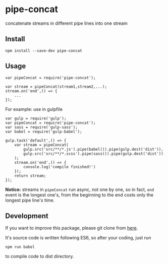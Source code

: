 # pipe-concat

concatenate streams in different pipe lines into one stream

## Install

```
npm install --save-dev pipe-concat
```

## Usage

```
var pipeConcat = require('pipe-concat');

var stream = pipeConcat(stream1,stream2,...);
stream.on('end',() => {
	...
});
```

For example: use in gulpfile

```
var gulp = require('gulp');
var pipeConcat = require('pipe-concat');
var sass = require('gulp-sass');
var babel = require('gulp-babel');

gulp.task('default',() => {
	var stream = pipeConcat(
		gulp.src('src/**/*.js').pipe(babel()).pipe(gulp.dest('dist')),
		gulp.src('src/**/*.scss').pipe(sass()).pipe(gulp.dest('dist'))
	);
	stream.on('end',() => {
		console.log('compile finished!')
	});
	return stream;
});
```

**Notice:** streams in `pipeConcat` run async, not one by one, so in fact, `end` event is the longest one's, from the beginning to the end costs only the longest pipe line's time.

## Development

If you want to improve this package, please git clone from [here](https://github.com/tangshuang/pipe-concat).

It's source code is written following ES6, so after your coding, just run

```
npm run babel
```

to compile code to dist directory.